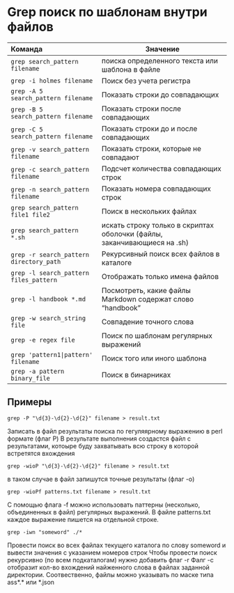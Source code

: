 # Grep поиск по шаблонам внутри файлов

| Команда              | Значение                               |
| :------------------- | -------------------------------------- |
|```grep search_pattern filename```| поиска определенного текста или шаблона в файле|
|```grep -i holmes filename```| Поиск без учета регистра|
|```grep -A 5 search_pattern filename```| Показать строки до совпадающих|
|```grep -B 5 search_pattern filename```| Показать строки после совпадающих|
|```grep -C 5 search_pattern filename```| Показать строки до и после совпадающих| 
|```grep -v search_pattern filename```| Показать строки, которые не совпадают|
|```grep -c search_pattern filename```| Подсчет количества совпадающих строк|
|```grep -n search_pattern filename```| Показать номера совпадающих строк|
|```grep search_pattern file1 file2```| Поиск в нескольких файлах|
|```grep search_pattern *.sh```| искать строку только в скриптах оболочки (файлы, заканчивающиеся на .sh)|
|```grep -r search_pattern directory_path```| Рекурсивный поиск всех файлов в каталоге| 
|```grep -l search_pattern files_pattern```| Отображать только имена файлов|
|```grep -l handbook *.md```| Посмотреть, какие файлы Markdown содержат слово “handbook”|
|```grep -w search_string file```| Совпадение точного слова|
|```grep -e regex file```| Поиск по шаблонам регулярных выражений|
|```grep 'pattern1\|pattern' filename```| Поиск того или иного шаблона|
|```grep -a pattern binary_file```| Поиск в бинарниках|  

## Примеры

```grep -P "\d{3}-\d{2}-\d{2}" filename > result.txt```

Записать в файл результаты поиска по гегуляярному выражению в perl формате (флаг P)
В результате выполнения создастся файл с результатами, котоыре буду захватывать всю строку в которой встретятся вхождения 

```grep -wioP "\d{3}-\d{2}-\d{2}" filename > result.txt```

в таком случае в файл запишутся точные результаты (флаг -o)


 ```grep -wioPf patterns.txt filename > result.txt```
 
С помощью флага -f можно использовать паттерны (несколько, объединенных в файл) регулярных выражений.
В файле patterns.txt каждое выражение пишется на отдельной строке. 

```grep -iwn "someword" ./*```
 
Провести поиск во всех файлах текущего каталога по слову someword и вывести значения с указанием номеров  строк
Чтобы провести поиск рекурсивно (по всем подкаталогам) нужно добавить флаг -r
Фалг -c отобразит кол-во вхождений найженного слова в файлах заданной директории. 
Соотвественно, файлы можно указывать по маске типа ass*.* или *.json
